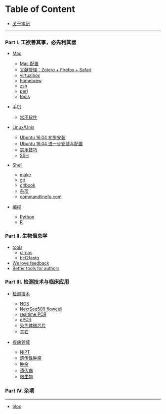 # Table of Content

* [关于笔记](README.md)

----

### Part I. 工欲善其事，必先利其器

* [Mac](utils/Mac/README.md)
    * [Mac 配置](utils/Mac/Mac_setup.md)
    * [文献管理：Zotero + Firefox + Safari]()
    * [virtualbox]()
    * [homebrew]()
    * [zsh]()
    * [perl](utils/Mac/perl.md)
    * [tools](utils/Mac/tools.md)

* [手机](utils/smartphone/README.md)
    * [常用软件](utils/smartphone/good_apps.md)
	
* [Linux/Unix](utils/Linux/README.md)
    * [Ubuntu 16.04 初步安装](utils/Linux/install_Ubuntu_16.04.md)
    * [Ubuntu 16.04 进一步安装与配置](utils/Linux/config_Ubuntu_16.04.md)
    * [实用技巧](utils/Linux/best_practices.md)
    * [SSH](utils/Linux/ssh.md)

* [Shell](utils/Shell/README.md) 
    * [make](utils/Shell/make.md)
    * [git](utils/Shell/git.md)
    * [gitbook](utils/Shell/gitbook.md)
    * [杂项](utils/Shell/misc.md)
    * [commandlinefu.com](utils/Shell/tips_from_commandlinefu.md)

* [编程](utils/Programming/README.md)
    * [Python](utils/Programming/Python/README.md)
    * [R](utils/Programming/R/README.md) 

### Part II. 生物信息学

* [tools](bioinf/tools/README.md)
    * [circos](bioinf/tools/circos.md)
    * [bcl2fastq](bioinf/tools/bcl2fastq.md)
* [We love feedback](bioinf/feedback_please.md)
* [Better tools for authors](bioinf/better_tools.md)

### Part III. 检测技术与临床应用

* [检测技术]()
   * [NGS](clinical/NGS/README.md)
	* [NextSeq500 flowcell](clinical/NGS/NextSeq500_flowcell.md)
   * [realtime PCR]()
   * [dPCR]()
   * [染色体微芯片]()
   * [其它]()

* [疾病领域]()
    * [NIPT]()
    * [遗传性肿瘤]()
    * [肿瘤]()
    * [遗传病]()
    * [微生物]()

### Part IV. [杂项](misc/README.md)

----

* [blog]()

